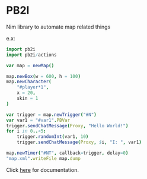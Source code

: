 # PB2I
Nim library to automate map related things

e.x: 
```nim
import pb2i
import pb2i/actions

var map = newMap()

map.newBox(w = 600, h = 100)
map.newCharacter(
    "#player*1",
    x = 20,
    skin = 1
)

var trigger = map.newTrigger("#N")
var var1 = "#var1".PBVar
trigger.sendChatMessage(Proxy, "Hello World!")
for i in 0..<5:
    trigger.randomInt(var1, 10)
    trigger.sendChatMessage(Proxy, $i, "I: ", var1)

map.newTimer("#NT", callback=trigger, delay=0)
"map.xml".writeFile map.dump
```

Click [here](https://lisabc.github.io/PB2I/) for documentation.
